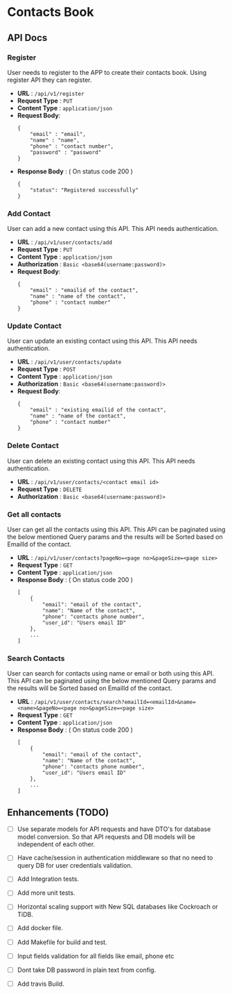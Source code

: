 # Contacts Book

## API Docs

### Register
User needs to register to the APP to create their contacts book. Using register API they can register.

* **URL** : `/api/v1/register`
* **Request Type** : `PUT`
* **Content Type** : `application/json`
* **Request Body**: 
    ```
    {
        "email" : "email",
        "name" : "name",
        "phone" : "contact number",
        "password" : "password"
    }
     ```
* **Response Body** : ( On status code 200 )
    ```
    {
        "status": "Registered successfully"
    }
    ```
 
### Add Contact
User can add a new contact using this API. This API needs authentication.

* **URL** : `/api/v1/user/contacts/add`
* **Request Type** : `PUT`
* **Content Type** : `application/json`
* **Authorization** : `Basic <base64(username:password)>`
* **Request Body**: 
    ```
    {
        "email" : "emailid of the contact",
        "name" : "name of the contact",
        "phone" : "contact number"
    }
     ```

### Update Contact
User can update an existing contact using this API. This API needs authentication.

* **URL** : `/api/v1/user/contacts/update`
* **Request Type** : `POST`
* **Content Type** : `application/json`
* **Authorization** : `Basic <base64(username:password)>`
* **Request Body**: 
    ```
    {
        "email" : "existing emailid of the contact",
        "name" : "name of the contact",
        "phone" : "contact number"
    }
     ```
  
### Delete Contact
User can delete an existing contact using this API. This API needs authentication.

* **URL** : `/api/v1/user/contacts/<contact email id>`
* **Request Type** : `DELETE`
* **Authorization** : `Basic <base64(username:password)>`

### Get all contacts
User can get all the contacts using this API. This API can be paginated using the below mentioned Query params and the results will be Sorted based on EmailId of the contact.
* **URL** : `/api/v1/user/contacts?pageNo=<page no>&pageSize=<page size>`
* **Request Type** : `GET`
* **Content Type** : `application/json`
* **Response Body** : ( On status code 200 )
    ```
    [
        {
            "email": "email of the contact",
            "name": "Name of the contact",
            "phone": "contacts phone number",
            "user_id": "Users email ID"
        },
        ...
    ]
    ```
### Search Contacts
User can search for contacts using name or email or both using this API. This API can be paginated using the below mentioned Query params and the results will be Sorted based on EmailId of the contact.
* **URL** : `/api/v1/user/contacts/search?emailId=<emailId>&name=<name>&pageNo=<page no>&pageSize=<page size>`
* **Request Type** : `GET`
* **Content Type** : `application/json`
* **Response Body** : ( On status code 200 )
    ```
    [
        {
            "email": "email of the contact",
            "name": "Name of the contact",
            "phone": "contacts phone number",
            "user_id": "Users email ID"
        },
        ...
    ]
    ```
  
 
## Enhancements (TODO)
- [ ] Use separate models for API requests and have DTO's for database model conversion. So that API requests and DB models will be independent of each other.
- [ ] Have cache/session in authentication middleware so that no need to query DB for user credentials validation.
- [ ] Add Integration tests.
- [ ] Add more unit tests.
- [ ] Horizontal scaling support with New SQL databases like Cockroach or TiDB.
- [ ] Add docker file.
- [ ] Add Makefile for build and test.
- [ ] Input fields validation for all fields like email, phone etc
- [ ] Dont take DB password in plain text from config.
- [ ] Add travis Build.

